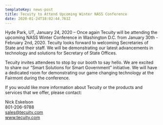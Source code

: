 ```yaml
---
templateKey: news-post
title: Tecuity to Attend Upcoming Winter NASS Conference
date: 2020-01-24T18:02:44.761Z
---
```

Hyde Park, UT, January 24, 2020 – Once again Tecuity will be attending the upcoming NASS Winter Conference in Washington D.C. from January 30th - February 2nd, 2020.  Tecuity looks forward to welcoming Secretaries of State and their staff.  We will be demonstrating our latest advancements in technology and solutions for Secretary of State Offices. 

Tecuity invites attendees to stop by our booth to say hello.  We are excited to share our “Smart Solutions for Smart Government” initiative.  We will have a dedicated room for demonstrating our game changing technology at the Fairmont during the conference. 

If you would like more information about Tecuity or the products and services that we offer, please contact:

Nick Eskelson\
801-206-9788\
sales@tecuity.com\
www.tecuity.com

